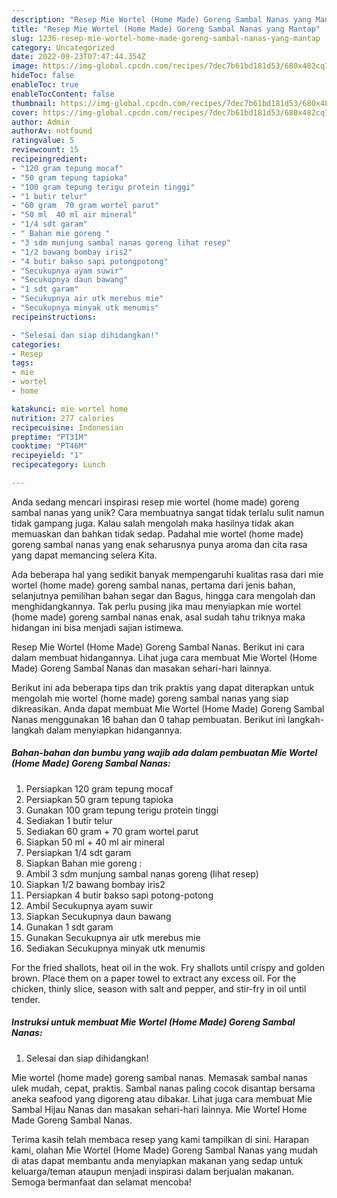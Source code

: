 ```yaml
---
description: "Resep Mie Wortel (Home Made) Goreng Sambal Nanas yang Mantap"
title: "Resep Mie Wortel (Home Made) Goreng Sambal Nanas yang Mantap"
slug: 1236-resep-mie-wortel-home-made-goreng-sambal-nanas-yang-mantap
category: Uncategorized
date: 2022-09-23T07:47:44.354Z
image: https://img-global.cpcdn.com/recipes/7dec7b61bd181d53/680x482cq70/mie-wortel-home-made-goreng-sambal-nanas-foto-resep-utama.jpg
hideToc: false
enableToc: true
enableTocContent: false
thumbnail: https://img-global.cpcdn.com/recipes/7dec7b61bd181d53/680x482cq70/mie-wortel-home-made-goreng-sambal-nanas-foto-resep-utama.jpg
cover: https://img-global.cpcdn.com/recipes/7dec7b61bd181d53/680x482cq70/mie-wortel-home-made-goreng-sambal-nanas-foto-resep-utama.jpg
author: Admin
authorAv: notfound
ratingvalue: 5
reviewcount: 15
recipeingredient:
- "120 gram tepung mocaf"
- "50 gram tepung tapioka"
- "100 gram tepung terigu protein tinggi"
- "1 butir telur"
- "60 gram  70 gram wortel parut"
- "50 ml  40 ml air mineral"
- "1/4 sdt garam"
- " Bahan mie goreng "
- "3 sdm munjung sambal nanas goreng lihat resep"
- "1/2 bawang bombay iris2"
- "4 butir bakso sapi potongpotong"
- "Secukupnya ayam suwir"
- "Secukupnya daun bawang"
- "1 sdt garam"
- "Secukupnya air utk merebus mie"
- "Secukupnya minyak utk menumis"
recipeinstructions:

- "Selesai dan siap dihidangkan!"
categories:
- Resep
tags:
- mie
- wortel
- home

katakunci: mie wortel home 
nutrition: 277 calories
recipecuisine: Indonesian
preptime: "PT31M"
cooktime: "PT46M"
recipeyield: "1"
recipecategory: Lunch

---
```





Anda sedang mencari inspirasi resep mie wortel (home made) goreng sambal nanas yang unik? Cara membuatnya sangat tidak terlalu sulit namun tidak gampang juga. Kalau salah mengolah maka hasilnya tidak akan memuaskan dan bahkan tidak sedap. Padahal mie wortel (home made) goreng sambal nanas yang enak seharusnya punya aroma dan cita rasa yang dapat memancing selera Kita.





Ada beberapa hal yang sedikit banyak mempengaruhi kualitas rasa dari mie wortel (home made) goreng sambal nanas, pertama dari jenis bahan, selanjutnya pemilihan bahan segar dan Bagus, hingga cara mengolah dan menghidangkannya. Tak perlu pusing jika mau menyiapkan mie wortel (home made) goreng sambal nanas enak,      asal sudah tahu triknya maka hidangan ini bisa menjadi sajian istimewa.














Resep Mie Wortel (Home Made) Goreng Sambal Nanas. Berikut ini cara dalam membuat hidangannya. Lihat juga cara membuat Mie Wortel (Home Made) Goreng Sambal Nanas dan masakan sehari-hari lainnya.






Berikut ini ada beberapa tips dan trik praktis yang dapat diterapkan untuk mengolah mie wortel (home made) goreng sambal nanas yang siap dikreasikan. Anda dapat membuat Mie Wortel (Home Made) Goreng Sambal Nanas menggunakan 16 bahan dan 0 tahap pembuatan. Berikut ini langkah-langkah dalam menyiapkan hidangannya.

<!--inarticleads1-->

##### Bahan-bahan dan bumbu yang wajib ada dalam pembuatan Mie Wortel (Home Made) Goreng Sambal Nanas:

1. Persiapkan 120 gram tepung mocaf
1. Persiapkan 50 gram tepung tapioka
1. Gunakan 100 gram tepung terigu protein tinggi
1. Sediakan 1 butir telur
1. Sediakan 60 gram + 70 gram wortel parut
1. Siapkan 50 ml + 40 ml air mineral
1. Persiapkan 1/4 sdt garam
1. Siapkan  Bahan mie goreng :
1. Ambil 3 sdm munjung sambal nanas goreng (lihat resep)
1. Siapkan 1/2 bawang bombay iris2
1. Persiapkan 4 butir bakso sapi potong-potong
1. Ambil Secukupnya ayam suwir
1. Siapkan Secukupnya daun bawang
1. Gunakan 1 sdt garam
1. Gunakan Secukupnya air utk merebus mie
1. Sediakan Secukupnya minyak utk menumis


For the fried shallots, heat oil in the wok. Fry shallots until crispy and golden brown. Place them on a paper towel to extract any excess oil. For the chicken, thinly slice, season with salt and pepper, and stir-fry in oil until tender. 

<!--inarticleads2-->

##### Instruksi untuk membuat Mie Wortel (Home Made) Goreng Sambal Nanas:


1. Selesai dan siap dihidangkan!

Mie wortel (home made) goreng sambal nanas. Memasak sambal nanas ulek mudah, cepat, praktis. Sambal nanas paling cocok disantap bersama aneka seafood yang digoreng atau dibakar. Lihat juga cara membuat Mie Sambal Hijau Nanas dan masakan sehari-hari lainnya. Mie Wortel Home Made Goreng Sambal Nanas. 

Terima kasih telah membaca resep yang kami tampilkan di sini. Harapan kami, olahan Mie Wortel (Home Made) Goreng Sambal Nanas yang mudah di atas dapat membantu anda menyiapkan makanan yang sedap untuk keluarga/teman ataupun menjadi inspirasi dalam berjualan makanan. Semoga bermanfaat dan selamat mencoba!
